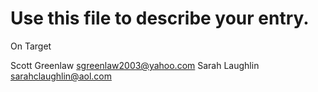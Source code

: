 # Use this file to describe your entry.

On Target 

Scott Greenlaw sgreenlaw2003@yahoo.com
Sarah Laughlin sarahclaughlin@aol.com